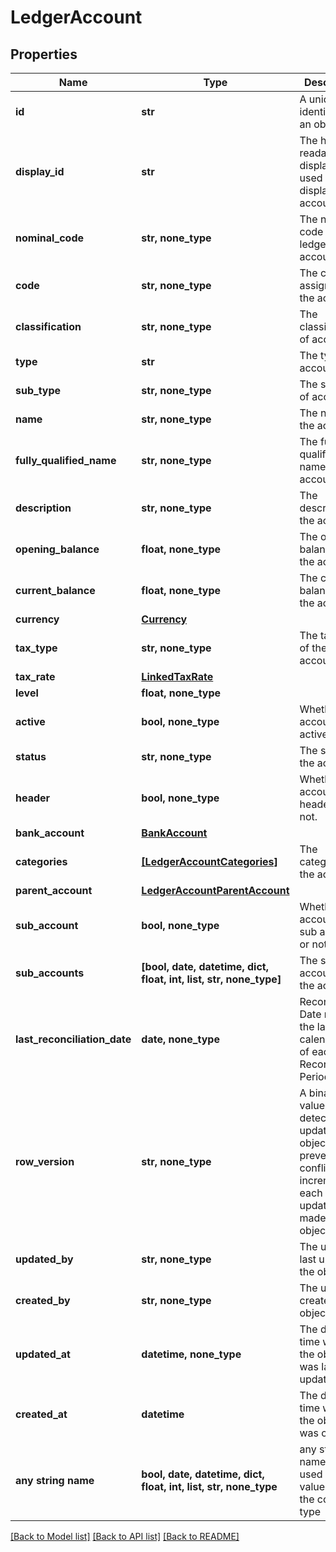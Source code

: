 # LedgerAccount


## Properties
Name | Type | Description | Notes
------------ | ------------- | ------------- | -------------
**id** | **str** | A unique identifier for an object. | [optional] [readonly] 
**display_id** | **str** | The human readable display ID used when displaying the account | [optional] 
**nominal_code** | **str, none_type** | The nominal code of the ledger account. | [optional] 
**code** | **str, none_type** | The code assigned to the account. | [optional] 
**classification** | **str, none_type** | The classification of account. | [optional] 
**type** | **str** | The type of account. | [optional] 
**sub_type** | **str, none_type** | The sub type of account. | [optional] 
**name** | **str, none_type** | The name of the account. | [optional] 
**fully_qualified_name** | **str, none_type** | The fully qualified name of the account. | [optional] 
**description** | **str, none_type** | The description of the account. | [optional] 
**opening_balance** | **float, none_type** | The opening balance of the account. | [optional] 
**current_balance** | **float, none_type** | The current balance of the account. | [optional] 
**currency** | [**Currency**](Currency.md) |  | [optional] 
**tax_type** | **str, none_type** | The tax type of the account. | [optional] 
**tax_rate** | [**LinkedTaxRate**](LinkedTaxRate.md) |  | [optional] 
**level** | **float, none_type** |  | [optional] 
**active** | **bool, none_type** | Whether the account is active or not. | [optional] 
**status** | **str, none_type** | The status of the account. | [optional] 
**header** | **bool, none_type** | Whether the account is a header or not. | [optional] 
**bank_account** | [**BankAccount**](BankAccount.md) |  | [optional] 
**categories** | [**[LedgerAccountCategories]**](LedgerAccountCategories.md) | The categories of the account. | [optional] [readonly] 
**parent_account** | [**LedgerAccountParentAccount**](LedgerAccountParentAccount.md) |  | [optional] 
**sub_account** | **bool, none_type** | Whether the account is a sub account or not. | [optional] 
**sub_accounts** | **[bool, date, datetime, dict, float, int, list, str, none_type]** | The sub accounts of the account. | [optional] [readonly] 
**last_reconciliation_date** | **date, none_type** | Reconciliation Date means the last calendar day of each Reconciliation Period. | [optional] 
**row_version** | **str, none_type** | A binary value used to detect updates to a object and prevent data conflicts. It is incremented each time an update is made to the object. | [optional] 
**updated_by** | **str, none_type** | The user who last updated the object. | [optional] [readonly] 
**created_by** | **str, none_type** | The user who created the object. | [optional] [readonly] 
**updated_at** | **datetime, none_type** | The date and time when the object was last updated. | [optional] [readonly] 
**created_at** | **datetime** | The date and time when the object was created. | [optional] [readonly] 
**any string name** | **bool, date, datetime, dict, float, int, list, str, none_type** | any string name can be used but the value must be the correct type | [optional]

[[Back to Model list]](../../README.md#documentation-for-models) [[Back to API list]](../../README.md#documentation-for-api-endpoints) [[Back to README]](../../README.md)


